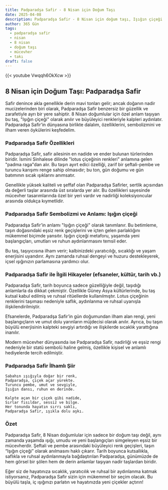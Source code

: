 ```yaml
---
title: Padparadşa Safir - 8 Nisan için Doğum Taşı
date: 2025-04-08
description: Padparadşa Safir - 8 Nisan için doğum taşı, Işığın çiçeği sembolü. Bu özel taşın derin anlamını öğrenin.
author: 365 Gün
tags:
  - padparadşa safir
  - nisan
  - 8 nisan
  - doğum taşı
  - mücevher
  - takı
draft: false
---
```


{{< youtube Vwqqh6OkXcw >}}

## 8 Nisan için Doğum Taşı: Padparadşa Safir

Safir denince akla genellikle derin mavi tonları gelir; ancak doğanın nadir mucizelerinden biri olarak, Padparadşa Safir benzersiz bir güzellik ve zarafetiyle ayrı bir yere sahiptir. 8 Nisan doğumlular için özel anlam taşıyan bu taş, "Işığın çiçeği" olarak anılır ve büyüleyici renkleriyle kalpleri aydınlatır. Padparadşa Safir’in dünyasına birlikte dalalım, özelliklerini, sembolizmini ve ilham veren öykülerini keşfedelim.

### Padparadşa Safir Özellikleri

Padparadşa Safir, safir ailesinin en nadide ve ender bulunan türlerinden biridir. İsmini Sinhalese dilinde "lotus çiçeğinin renkleri" anlamına gelen "padma raga"dan alır. Bu taşın ayırt edici özelliği, zarif bir şeftali-pembe ve turuncu karışımı renge sahip olmasıdır; bu ton, gün doğumu ve gün batımının sıcak ışıklarını anımsatır.

Genellikle yüksek kaliteli ve şeffaf olan Padparadşa Safirler, sertlik açısından da değerli taşlar arasında üst sıralarda yer alır. Bu özellikleri sayesinde mücevher tasarımlarında özel bir yeri vardır ve nadirliği koleksiyoncular arasında oldukça kıymetlidir.

### Padparadşa Safir Sembolizmi ve Anlamı: Işığın çiçeği

Padparadşa Safir’in anlamı "Işığın çiçeği" olarak tanımlanır. Bu betimleme, taşın doğasındaki eşsiz renk geçişlerini ve içten gelen parlaklığını mükemmel biçimde yansıtır. Işığın çiçeği metaforu, yaşamda yeni başlangıçları, umutları ve ruhun aydınlanmasını temsil eder.

Bu taş, taşıyıcısına ilham verir; kalbinizdeki yaratıcılığı, sıcaklığı ve yaşam enerjisini uyandırır. Aynı zamanda ruhsal dengeyi ve huzuru destekleyerek, içsel ışığınızın parlamasına yardımcı olur.

### Padparadşa Safir ile İlgili Hikayeler (efsaneler, kültür, tarih vb.)

Padparadşa Safir, tarih boyunca sadece güzelliğiyle değil, taşıdığı anlamlarla da dikkat çekmiştir. Özellikle Güney Asya kültürlerinde, bu taş kutsal kabul edilmiş ve ruhsal ritüellerde kullanılmıştır. Lotus çiçeğinin renklerini taşıması nedeniyle saflık, aydınlanma ve ruhsal uyanışla ilişkilendirilmiştir.

Efsanelerde, Padparadşa Safir’in gün doğumundan ilham alan rengi, yeni başlangıçların ve umut dolu yarınların müjdecisi olarak anılır. Ayrıca, bu taşın büyülü enerjisinin kalpteki sevgiyi artırdığı ve ilişkilerde sıcaklık yarattığına inanılır.

Modern mücevher dünyasında ise Padparadşa Safir, nadirliği ve eşsiz rengi nedeniyle bir statü sembolü haline gelmiş, özellikle kişisel ve anlamlı hediyelerde tercih edilmiştir.

### Padparadşa Safir İlhamlı Şiir

```
Sabahın ışığıyla doğar bir renk,  
Padparadşa, çiçek açar yürekte.  
Turuncu pembe, umut ve sevgiyle,  
Işığın dansı, ruhun en derinde.

Kalpte açan bir çiçek gibi nadide,  
Sırlar fısıldar, sessiz ve bilge.  
Her tonunda hayatın sırrı saklı,  
Padparadşa Safir, ışıkla dolu aşkı.
```

### Özet

Padparadşa Safir, 8 Nisan doğumlular için sadece bir doğum taşı değil, aynı zamanda yaşamda ışığı, umudu ve yeni başlangıçları simgeleyen eşsiz bir mücevherdir. Şeftali ve pembe arasındaki büyüleyici renk geçişleri, taşın “Işığın çiçeği” olarak anılmasını haklı çıkarır. Tarih boyunca kutsallıkla, saflıkla ve ruhsal aydınlanmayla bağdaştırılan Padparadşa, günümüzde de hem görsel bir şölen hem de derin anlamlar taşıyan nadir taşlardan biridir.

Eğer siz de hayatınıza sıcaklık, yaratıcılık ve ruhsal bir aydınlanma katmak istiyorsanız, Padparadşa Safir sizin için mükemmel bir seçim olacak. Bu büyülü taşla, iç ışığınızı parlatın ve hayatınızda yeni çiçekler açtırın!